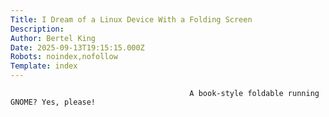 ```yaml
---
Title: I Dream of a Linux Device With a Folding Screen
Description: 
Author: Bertel King
Date: 2025-09-13T19:15:15.000Z
Robots: noindex,nofollow
Template: index
---
```


                                            A book-style foldable running GNOME? Yes, please!
                                        